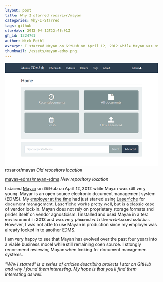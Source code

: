 ```yaml
---
layout: post
title: Why I starred rosarior/mayan
categories: Why-I-Starred
tags: github
stardate: 2012-04-12T22:48:01Z
gh_id: 1324761
author: Nick Peihl
excerpt: I starred Mayan on GitHub on April 12, 2012 while Mayan was still very young. Mayan is an open source electronic document management system (EDMS).
thumbnail: /assets/mayan-edms.png
---
```


![Mayan EDMS Screenshot](/assets/mayan-edms.png)
[rosarior/mayan](https://github.com/rosarior/mayan) *Old repository location*

[mayan-edms/mayan-edms](https://gitlab.com/mayan-edms/mayan-edms) *New repository location*

I starred [Mayan](http://www.mayan-edms.com) on GitHub on April 12, 2012 while Mayan was still very young. Mayan is an open source electronic document management system (EDMS). My [employer at the time](http://cvag.org) had just started using [Laserfiche](http://laserfiche.com) for document management. Laserfiche works pretty well, but is a classic case of vendor lock-in. Mayan does not rely on proprietary storage formats and prides itself on vendor agnosticism. I installed and used Mayan in a test environment in 2012 and was very pleased with the web-based solution. However, I was not able to use Mayan in production since my employer was already locked in to another EDMS.

I am very happy to see that Mayan has evolved over the past four years into a viable business model while still remaining open source. I strongly recommend reviewing Mayan when looking for document management systems.

*"Why I starred" is a series of articles describing projects I star on GitHub and why I found them interesting. My hope is that you'll find them interesting as well.*
